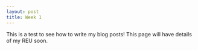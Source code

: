 ```yaml
---
layout: post
title: Week 1
---
```


This is a test to see how to write my blog posts! This page will have details of my REU soon.
